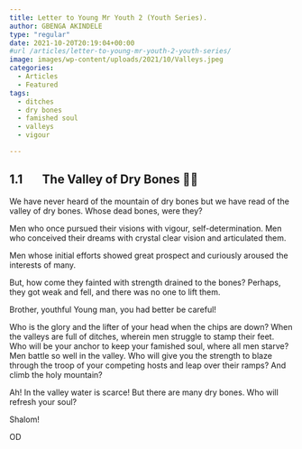 ```yaml
---
title: Letter to Young Mr Youth 2 (Youth Series).
author: GBENGA AKINDELE
type: "regular"
date: 2021-10-20T20:19:04+00:00
#url /articles/letter-to-young-mr-youth-2-youth-series/
image: images/wp-content/uploads/2021/10/Valleys.jpeg
categories:
  - Articles
  - Featured
tags:
  - ditches
  - dry bones
  - famished soul
  - valleys
  - vigour

---
```

## 1.1       The Valley of Dry Bones 🦴🦴

We have never heard of the mountain of dry bones but we have read of the valley of dry bones. Whose dead bones, were they?

Men who once pursued their visions with vigour, self-determination. Men who conceived their dreams with crystal clear vision and articulated them.

Men whose initial efforts showed great prospect and curiously aroused the interests of many.

But, how come they fainted with strength drained to the bones? Perhaps, they got weak and fell, and there was no one to lift them.

Brother, youthful Young man, you had better be careful!

Who is the glory and the lifter of your head when the chips are down? When the valleys are full of ditches, wherein men struggle to stamp their feet. Who will be your anchor to keep your famished soul, where all men starve? Men battle so well in the valley. Who will give you the strength to blaze through the troop of your competing hosts and leap over their ramps? And climb the holy mountain?

Ah! In the valley water is scarce! But there are many dry bones. Who will refresh your soul?

Shalom!

OD
